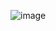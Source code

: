 ![image](https://github.com/johnsontopno/Numo/assets/66691981/0ca92be2-13ef-4336-a3f3-4d77a83b5677)
